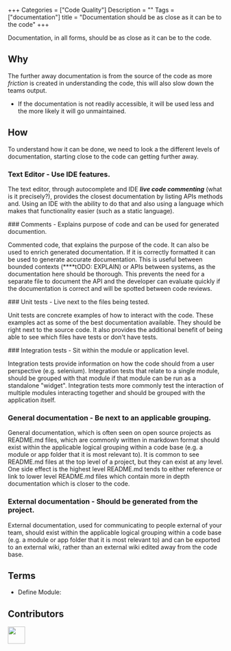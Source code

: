 
+++
Categories = ["Code Quality"]
Description = ""
Tags = ["documentation"]
title = "Documentation should be as close as it can be to the code"
+++

Documentation, in all forms, should be as close as it can be to the code.

## Why

The further away documentation is from the source of the code as more *friction* is created in understanding the code, this will also slow down the teams output.

* If the documentation is not readily accessible, it will be used less and the more likely it will go unmaintained.


## How


To understand how it can be done, we need to look a the different levels of documentation, starting close to the code can getting further away.

### Text Editor - Use IDE features.

The text editor, through autocomplete and IDE ***live code commenting*** (what is it precisely?), provides the closest documentation by listing APIs methods and. Using an IDE with the ability to do that and also using a language which makes that functionality easier (such as a static language).

### Comments - Explains purpose of code and can be used for generated documention.

Commented code, that explains the purpose of the code. It can also be used to enrich generated documentation. If it is correctly formatted it can be used to generate accurate documentation. This is useful between bounded contexts (****tODO: EXPLAIN) or APIs between systems, as the documentation here should be thorough. This prevents the need for a separate file to document the API and the developer can evaluate quickly if the documentation is correct and will be spotted between code reviews.

### Unit tests - Live next to the files being tested.

Unit tests are concrete examples of how to interact with the code. These examples act as some of the best documentation available. They should be right next to the source code. It also provides the additional benefit of being able to see which files have tests or don't have tests.

### Integration tests - Sit within the module or application level.

Integration tests provide information on how the code should from a user perspective (e.g. selenium). Integration tests that relate to a single module, should be grouped with that module if that module can be run as a standalone "widget". Integration tests more commonly test the interaction of multiple modules interacting together and should be grouped with the application itself.

### General documentation - Be next to an applicable grouping.

General documentation, which is often seen on open source projects as README.md files, which are commonly written in markdown format should exist within the applicable logical grouping within a code base (e.g. a module or app folder that it is most relevant to). It is common to see README.md files at the top level of a project, but they can exist at any level. One side effect is the highest level README.md tends to either reference or link to lower level README.md files which contain more in depth documentation which is closer to the code.

### External documentation - Should be generated from the project.

External documentation, used for communicating to people external of your team, should exist within the applicable logical grouping within a code base (e.g. a module or app folder that it is most relevant to) and can be exported to an external wiki, rather than an external wiki edited away from the code base.


## Terms

* Define Module:


## Contributors 

<a class="contributor" alt="Adam Craven" href="https://github.com/adamcraven"><img src="https://github.com/adamcraven.png?size=80" width="40"></a>
